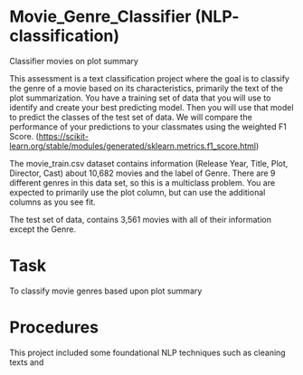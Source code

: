 # Movie_Genre_Classifier (NLP- classification)
Classifier movies on plot summary

This assessment is a text classification project where the goal is to classify the genre of a movie based on its characteristics, primarily the text of the plot summarization. You have a training set of data that you will use to identify and create your best predicting model. Then you will use that model to predict the classes of the test set of data. We will compare the performance of your predictions to your classmates using the weighted F1 Score. 
(https://scikit-learn.org/stable/modules/generated/sklearn.metrics.f1_score.html)

The movie_train.csv dataset contains information (Release Year, Title, Plot, Director, Cast) about 10,682 movies and the label of Genre. There are 9 different genres in this data set, so this is a multiclass problem. You are expected to primarily use the plot column, but can use the additional columns as you see fit.

The test set of data, contains 3,561 movies with all of their information except the Genre.

# Task

To classify movie genres based upon plot summary

# Procedures

This project included some foundational NLP techniques such as cleaning texts and 
